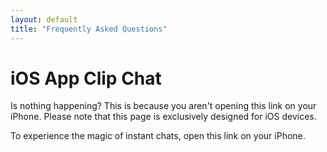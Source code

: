 ```yaml
---
layout: default
title: "Frequently Asked Questions"
---
```


<div class="lg:col-span-4 pb-10 min-h-screen text-slate-700">
<div class="max-w-3xl mx-auto text-center">
    <h1>iOS App Clip Chat</h1>
    <p>Is nothing happening? This is because you aren't opening this link on your iPhone. Please note that this page is exclusively designed for iOS devices.</p>
    <p>To experience the magic of instant chats, open this link on your iPhone.</p>
    </div>
</div>
